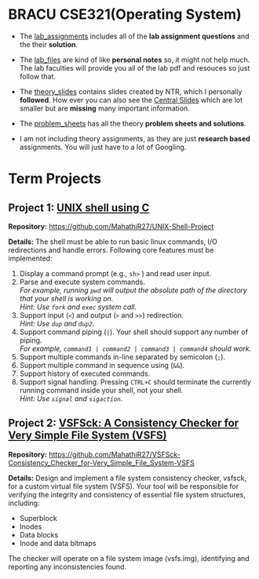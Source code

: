 
# BRACU CSE321(Operating System)
* The [lab_assignments](https://github.com/MahathiR27/BRACU-CSE321-Operating_System/tree/main/lab_assignments) includes all of the **lab assignment questions** and the their **solution**.
* The [lab_files](https://github.com/MahathiR27/BRACU-CSE321-Operating_System/tree/main/lab_files) are kind of like **personal notes** so, it might not help much. The lab faculties will provide you all of the lab pdf and resouces so just follow that.
* The [theory_slides](https://github.com/MahathiR27/BRACU-CSE321-Operating_System/tree/main/theory_sldes) contains slides created by NTR, which I personally **followed**. How ever you can also see the [Central Slides](https://drive.google.com/drive/folders/1zN6sltZiY-D1xze6Zcpd_VvXXzi5C0J7?usp=drive_link) which are lot smaller but are **missing** many important information.
* The [problem_sheets](https://github.com/MahathiR27/BRACU-CSE321-Operating_System/tree/main/practice_sheet) has all the theory **problem sheets and solutions**.

* I am not including theory assignments, as they are just **research based** assignments. You will just have to a lot of Googling.

# Term Projects
## Project 1: [UNIX shell using C](https://github.com/MahathiR27/UNIX-Shell-Project)
**Repository:** https://github.com/MahathiR27/UNIX-Shell-Project

**Details:** The shell must be able to run basic linux commands, I/O redirections and handle errors. Following core features must be implemented:
1. Display a command prompt (e.g., `sh>` ) and read user input.
2. Parse and execute system commands.  
_For example, running `pwd` will output the absolute path of the directory that your shell is working on.  
Hint: Use `fork` and `exec` system call._
3. Support input (`<`) and output (`>` and `>>`) redirection.  
_Hint: Use `dup` and `dup2`._
4. Support command piping (`|`). Your shell should support any number of piping.  
_For example, `command1 | command2 | command3 | command4` should work._
5. Support multiple commands in-line separated by semicolon (`;`).
6.  Support multiple command in sequence using (`&&`).
7.  Support history of executed commands.
8.   Support signal handling. Pressing `CTRL+C` should terminate the currently running command inside your shell, not your shell.  
_Hint: Use `signal` and `sigaction`._

## Project 2: [VSFSck: A Consistency Checker for Very Simple File System (VSFS)](https://github.com/MahathiR27/VSFSck-Consistency_Checker_for-Very_Simple_File_System-VSFS)
**Repository:** https://github.com/MahathiR27/VSFSck-Consistency_Checker_for-Very_Simple_File_System-VSFS

**Details:** Design and implement a file system consistency checker, vsfsck, for a custom virtual file system (VSFS). Your tool will be responsible for verifying the integrity and consistency of essential file system structures, including:

-   Superblock
-   Inodes
-   Data blocks
-   Inode and data bitmaps

The checker will operate on a file system image (vsfs.img), identifying and reporting any inconsistencies found.

